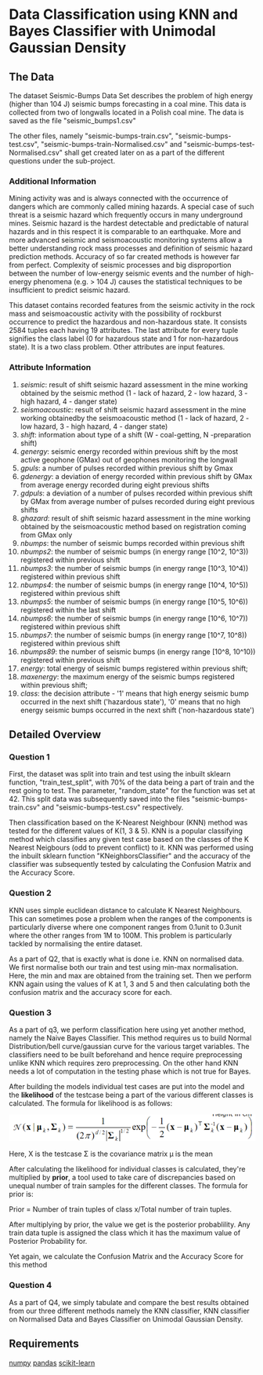 # Data Classification using KNN and Bayes Classifier with Unimodal Gaussian Density


## The Data

The dataset Seismic-Bumps Data Set describes the problem of high energy (higher than 104 J) seismic bumps forecasting in a
coal mine. This data is collected from two of longwalls located in a Polish coal mine. The data is saved as the file
"seismic_bumps1.csv"

The other files, namely "seismic-bumps-train.csv", "seismic-bumps-test.csv", "seismic-bumps-train-Normalised.csv" and
"seismic-bumps-test-Normalised.csv" shall get created later on as a part of the different questions under the sub-project.

### Additional Information
Mining activity was and is always connected with the occurrence of dangers which are commonly called mining hazards. A
special case of such threat is a seismic hazard which frequently occurs in many underground mines. Seismic hazard is the 
hardest detectable and predictable of natural hazards and in this respect it is comparable to an earthquake. More and more 
advanced seismic and seismoacoustic monitoring systems allow a better understanding rock mass processes and definition of 
seismic hazard prediction methods. Accuracy of so far created methods is however far from perfect. Complexity of seismic 
processes and big disproportion between the number of low-energy seismic events and the number of high-energy phenomena 
(e.g. > 104 J) causes the statistical techniques to be insufficient to predict seismic hazard. 

This dataset contains recorded features from the seismic activity in the rock mass and seismoacoustic activity with the 
possibility of rockburst occurrence to predict the hazardous and non-hazardous state. It consists 2584 tuples each having 19
attributes. The last attribute for every tuple signifies the class label (0 for hazardous state and 1 for non-hazardous state). 
It is a two class problem. Other attributes are input features.

### Attribute Information
1. *seismic*:        result of shift seismic hazard assessment in the mine working obtained by the seismic method 
    (1 - lack of hazard, 2 - low hazard, 3 - high hazard, 4 - danger state)
2. *seismoacoustic*: result of shift seismic hazard assessment in the mine working obtainedby the seismoacoustic method 
    (1 - lack of hazard, 2 - low hazard, 3 - high hazard, 4 - danger state)
3. *shift*:          information about type of a shift (W - coal-getting, N -preparation shift)
4. *genergy*:        seismic energy recorded within previous shift by the most active geophone (GMax) out of geophones 
    monitoring the longwall
5. *gpuls*:          a number of pulses recorded within previous shift by Gmax
6. *gdenergy*:       a deviation of energy recorded within previous shift by GMax from average energy recorded during eight 
    previous shifts
7. *gdpuls*:         a deviation of a number of pulses recorded within previous shift by GMax from average number of pulses 
    recorded during eight previous shifts
8. *ghazard*:        result of shift seismic hazard assessment in the mine working obtained by the seismoacoustic method based 
    on registration coming from GMax only
9. *nbumps*:         the number of seismic bumps recorded within previous shift
10. *nbumps2*:       the number of seismic bumps (in energy range [10^2, 10^3)) registered within previous shift
11. *nbumps3*:       the number of seismic bumps (in energy range [10^3, 10^4)) registered within previous shift
12. *nbumps4*:       the number of seismic bumps (in energy range [10^4, 10^5)) registered within previous shift
13. *nbumps5*:       the number of seismic bumps (in energy range [10^5, 10^6)) registered within the last shift
14. *nbumps6*:       the number of seismic bumps (in energy range [10^6, 10^7)) registered within previous shift
15. *nbumps7*:       the number of seismic bumps (in energy range [10^7, 10^8)) registered within previous shift
16. *nbumps89*:      the number of seismic bumps (in energy range [10^8, 10^10)) registered within previous shift
17. *energy*:        total energy of seismic bumps registered within previous shift;
18. *maxenergy*:     the maximum energy of the seismic bumps registered within previous shift;
19. *class*:         the decision attribute - '1' means that high energy seismic bump occurred in the next shift ('hazardous state'),
    '0' means that no high energy seismic bumps occurred in the next shift ('non-hazardous state')


## Detailed Overview

### Question 1
First, the dataset was split into train and test using the inbuilt sklearn function, "train_test_split", with 70% of the data being
a part of train and the rest going to test. The parameter, "random_state" for the function was set at 42. This split data was 
subsequently saved into the files "seismic-bumps-train.csv" and "seismic-bumps-test.csv" respectively.

Then classification based on the K-Nearest Neighbour (KNN) method was tested for the different values of K(1, 3 & 5). KNN is a 
popular classifying method which classifies any given test case based on the classes of the K Nearest Neigbours (odd to prevent 
conflict) to it.
KNN was performed using the inbuilt sklearn function "KNeighborsClassifier" and the accuracy of the classifier was subsequently 
tested by calculating the Confusion Matrix and the Accuracy Score.

### Question 2
KNN uses simple euclidean distance to calculate K Nearest Neighbours. This can sometimes pose a problem when the ranges of the 
components is particularly diverse where one component ranges from 0.1unit to 0.3unit where the other ranges from 1M to 100M.
This problem is particularly tackled by normalising the entire dataset.

As a part of Q2, that is exactly what is done i.e. KNN on normalised data. We first normalise both our train and test using
min-max normalisation. Here, the min and max are obtained from the training set. Then we perform KNN again using the values of K at
1, 3 and 5 and then calculating both the confusion matrix and the accuracy score for each.

### Question 3
As a part of q3, we perform classification here using yet another method, namely the Naive Bayes Classifier. This method requires
us to build Normal Distribution/bell curve/gaussian curve for the various target variables. The classifiers need to be built 
beforehand and hence require preprocessing unlike KNN which requires zero preprocessing. On the other hand KNN needs a lot of 
computation in the testing phase which is not true for Bayes.

After building the models individual test cases are put into the model and the **likelihood** of the testcase being a part of the 
various different classes is calculated. The formula for likelihood is as follows:

![Likelihood Formula](./Likelihood.png?raw=true)

Here, X is the testcase
      Σ is the covariance matrix
      μ is the mean

After calculating the likelihood for individual classes is calculated, they're multiplied by **prior**, a tool used to take care of
discrepancies based on unequal number of train samples for the different classes. The formula for prior is:

Prior = Number of train tuples of class x/Total number of train tuples.

After multiplying by prior, the value we get is the posterior probablility. Any train data tuple is assigned the class which it has 
the maximum value of Posterior Probability for.

Yet again, we calculate the Confusion Matrix and the Accuracy Score for this method

### Question 4
As a part of Q4, we simply tabulate and compare the best results obtained from our three different methods namely the KNN classifier,
KNN classifier on Normalised Data and Bayes Classifier on Unimodal Gaussian Density.


## Requirements

[numpy](https://numpy.org/)
[pandas](https://pandas.pydata.org/)
[scikit-learn](https://scikit-learn.org/)